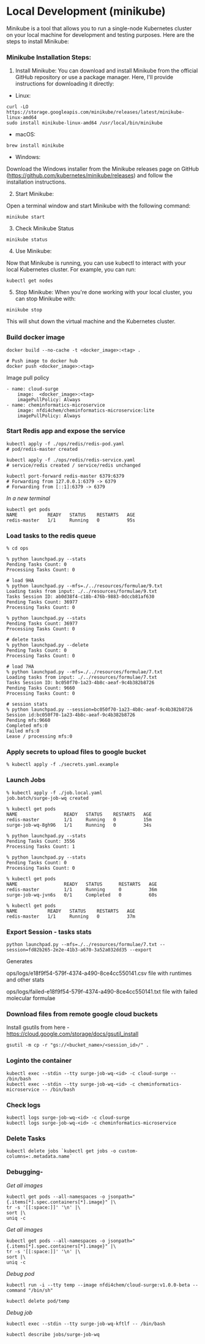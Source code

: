 # Local Development (minikube)

Minikube is a tool that allows you to run a single-node Kubernetes cluster on your local machine for development and testing purposes. Here are the steps to install Minikube:

### Minikube Installation Steps:

1. Install Minikube: You can download and install Minikube from the official GitHub repository or use a package manager. Here, I'll provide instructions for downloading it directly:

- Linux:

```
curl -LO https://storage.googleapis.com/minikube/releases/latest/minikube-linux-amd64
sudo install minikube-linux-amd64 /usr/local/bin/minikube
```

- macOS:

```
brew install minikube
```

- Windows:

Download the Windows installer from the Minikube releases page on GitHub (https://github.com/kubernetes/minikube/releases) and follow the installation instructions.

2. Start Minikube:

Open a terminal window and start Minikube with the following command:

```
minikube start
```

3. Check Minikube Status

```
minikube status
```

4. Use Minikube:

Now that Minikube is running, you can use kubectl to interact with your local Kubernetes cluster. For example, you can run:

```
kubectl get nodes
```

5. Stop Minikube:
   When you're done working with your local cluster, you can stop Minikube with:

```
minikube stop
```

This will shut down the virtual machine and the Kubernetes cluster.

### Build docker image

```
docker build --no-cache -t <docker_image>:<tag> .

# Push image to docker hub
docker push <docker_image>:<tag>
```

Image pull policy

```
- name: cloud-surge
    image:  <docker_image>:<tag>
    imagePullPolicy: Always
- name: cheminformatics-microservice
    image: nfdi4chem/cheminformatics-microservice:lite
    imagePullPolicy: Always
```

### Start Redis app and expose the service

```
kubectl apply -f ./ops/redis/redis-pod.yaml
# pod/redis-master created

kubectl apply -f ./ops/redis/redis-service.yaml
# service/redis created / service/redis unchanged

kubectl port-forward redis-master 6379:6379
# Forwarding from 127.0.0.1:6379 -> 6379
# Forwarding from [::1]:6379 -> 6379
```

*In a new terminal*

```
kubectl get pods
NAME           READY   STATUS    RESTARTS   AGE
redis-master   1/1     Running   0          95s
```

### Load tasks to the redis queue

```
% cd ops

% python launchpad.py --stats
Pending Tasks Count: 0
Processing Tasks Count: 0

# load 9HA
% python launchpad.py --mfs=./../resources/formulae/9.txt
Loading tasks from input: ./../resources/formulae/9.txt
Tasks Session ID: ab0d38f4-c18b-476b-9883-0dccb81af630
Pending Tasks Count: 36977
Processing Tasks Count: 0

% python launchpad.py --stats                            
Pending Tasks Count: 36977
Processing Tasks Count: 0

# delete tasks
% python launchpad.py --delete
Pending Tasks Count: 0
Processing Tasks Count: 0

# load 7HA
% python launchpad.py --mfs=./../resources/formulae/7.txt
Loading tasks from input: ./../resources/formulae/7.txt
Tasks Session ID: bc050f70-1a23-4b8c-aeaf-9c4b382b8726
Pending Tasks Count: 9660
Processing Tasks Count: 0

# session stats
% python launchpad.py --session=bc050f70-1a23-4b8c-aeaf-9c4b382b8726
Session id:bc050f70-1a23-4b8c-aeaf-9c4b382b8726
Pending mfs:9660
Completed mfs:0
Failed mfs:0
Lease / processing mfs:0
```

### Apply secrets to upload files to google bucket

```
% kubectl apply -f ./secrets.yaml.example
```

### Launch Jobs

```
% kubectl apply -f ./job.local.yaml
job.batch/surge-job-wq created

% kubectl get pods                 
NAME                 READY   STATUS    RESTARTS   AGE
redis-master         1/1     Running   0          15m
surge-job-wq-8gh96   1/1     Running   0          34s

% python launchpad.py --stats
Pending Tasks Count: 3556
Processing Tasks Count: 1

% python launchpad.py --stats
Pending Tasks Count: 0
Processing Tasks Count: 0

% kubectl get pods           
NAME                 READY   STATUS      RESTARTS   AGE
redis-master         1/1     Running     0          36m
surge-job-wq-jvn6s   0/1     Completed   0          60s

% kubectl get pods
NAME           READY   STATUS    RESTARTS   AGE
redis-master   1/1     Running   0          37m
```

### Export Session - tasks stats

```
python launchpad.py --mfs=./../resources/formulae/7.txt --session=fd82b265-2e2e-41b3-a670-3a52a032dd35 --export
```

Generates

ops/logs/e18f9f54-579f-4374-a490-8ce4cc550141.csv file with runtimes and other stats

ops/logs/failed-e18f9f54-579f-4374-a490-8ce4cc550141.txt file with failed molecular formulae

### Download files from remote google cloud buckets

Install gsutils from here  - https://cloud.google.com/storage/docs/gsutil_install

```
gsutil -m cp -r "gs://<bucket_name>/<session_id>/" .
```

### Loginto the container

```
kubectl exec --stdin --tty surge-job-wq-<id> -c cloud-surge -- /bin/bash
kubectl exec --stdin --tty surge-job-wq-<id> -c cheminformatics-microservice -- /bin/bash
```

### Check logs

```
kubectl logs surge-job-wq-<id> -c cloud-surge
kubectl logs surge-job-wq-<id> -c cheminformatics-microservice
```

### Delete Tasks

```
kubectl delete jobs `kubectl get jobs -o custom-columns=:.metadata.name`
```

### Debugging-

*Get all images*

```
kubectl get pods --all-namespaces -o jsonpath="{.items[*].spec.containers[*].image}" |\
tr -s '[[:space:]]' '\n' |\
sort |\
uniq -c
```

*Get all images*

```
kubectl get pods --all-namespaces -o jsonpath="{.items[*].spec.containers[*].image}" |\
tr -s '[[:space:]]' '\n' |\
sort |\
uniq -c
```

*Debug pod*

```
kubectl run -i --tty temp --image nfdi4chem/cloud-surge:v1.0.0-beta --command "/bin/sh"

kubectl delete pod/temp
```

*Debug job*

```
kubectl exec --stdin --tty surge-job-wq-kftlf -- /bin/bash

kubectl describe jobs/surge-job-wq
```
